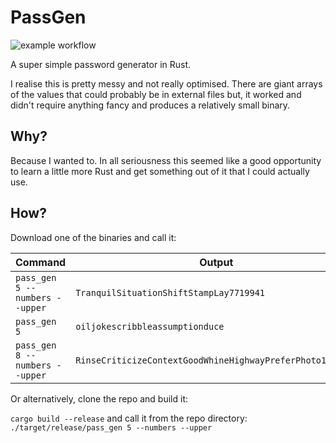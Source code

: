 # PassGen

![example workflow](https://github.com/Charon92/pass_gen/actions/workflows/rust.yml/badge.svg)

A super simple password generator in Rust.

I realise this is pretty messy and not really optimised. There are giant arrays of the values that could probably be in external files but, it worked and didn't require anything fancy and produces a relatively small binary.

## Why?
Because I wanted to. In all seriousness this seemed like a good opportunity to learn a little more Rust and get something out of it that I could actually use.

## How?
Download one of the binaries and call it:

|Command|Output|
|-------|------|
|`pass_gen 5 --numbers --upper`| `TranquilSituationShiftStampLay7719941`|
|`pass_gen 5`|`oiljokescribbleassumptionduce`|
|`pass_gen 8 --numbers --upper`|`RinseCriticizeContextGoodWhineHighwayPreferPhoto1140204`

Or alternatively, clone the repo and build it:

`cargo build --release` and call it from the repo directory: `./target/release/pass_gen 5 --numbers --upper`
